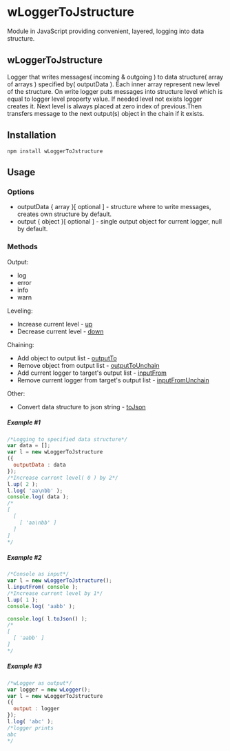 # wLoggerToJstructure
Module in JavaScript providing convenient, layered, logging into data structure.

## wLoggerToJstructure
Logger that writes messages( incoming & outgoing ) to data structure( array of arrays ) specified by( outputData ).
Each inner array represent new level of the structure. On write logger puts messages into structure level which is equal to logger level property value.
If needed level not exists logger creates it. Next level is always placed at zero index of previous.Then transfers message to the next output(s) object in the chain if it exists.


## Installation
```terminal
npm install wLoggerToJstructure
```
## Usage
### Options
* outputData { array }[ optional ] - structure where to write messages, creates own structure by default.
* output { object }[ optional ] - single output object for current logger, null by default.

### Methods
Output:
* log
* error
* info
* warn

Leveling:
*  Increase current level - [up](https://rawgit.com/Wandalen/wLogger/master/doc/reference/wPrinterBase.html#.up)
*  Decrease current level - [down](https://rawgit.com/Wandalen/wLogger/master/doc/reference/wPrinterBase.html#.down)

Chaining:
*  Add object to output list - [outputTo](https://rawgit.com/Wandalen/wLogger/master/doc/reference/wPrinterBase.html#.outputTo)
*  Remove object from output list - [outputToUnchain](https://rawgit.com/Wandalen/wLogger/master/doc/reference/wPrinterBase.html#.outputToUnchain)
*  Add current logger to target's output list - [inputFrom](https://rawgit.com/Wandalen/wLogger/master/doc/reference/wPrinterBase.html#.inputFrom)
*  Remove current logger from target's output list - [inputFromUnchain](https://rawgit.com/Wandalen/wLogger/master/doc/reference/wPrinterBase.html#.inputFromUnchain)

Other:
* Convert data structure to json string - [toJson](https://rawgit.com/Wandalen/wLoggerToJstructure/master/doc/reference/wLoggerToJstructure.html#.toJson)

##### Example #1
```javascript
/*Logging to specified data structure*/
var data = [];
var l = new wLoggerToJstructure
({
  outputData : data
});
/*Increase current level( 0 ) by 2*/
l.up( 2 );
l.log( 'aa\nbb' );
console.log( data );
/*
[
  [
    [ 'aa\nbb' ]  
  ]
]
*/
```
##### Example #2
```javascript
/*Console as input*/
var l = new wLoggerToJstructure();
l.inputFrom( console );
/*Increase current level by 1*/
l.up( 1 );
console.log( 'aabb' );

console.log( l.toJson() );
/*
[
  [ 'aabb' ]
]
*/
```
##### Example #3
```javascript
/*wLogger as output*/
var logger = new wLogger();
var l = new wLoggerToJstructure
({
  output : logger
});
l.log( 'abc' );
/*logger prints
abc
*/
```
